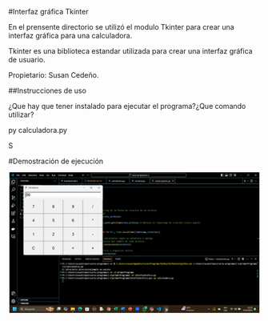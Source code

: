 #Interfaz gráfica Tkinter

En el prensente directorio se utilizó el modulo Tkinter para crear una interfaz gráfica para una calculadora.

Tkinter es una biblioteca estandar utilizada para crear una interfaz gráfica de usuario.

Propietario: Susan Cedeño.

##Instrucciones de uso

¿Que hay que tener instalado para ejecutar el programa?¿Que comando utilizar?


py calculadora.py

S

#Demostración de ejecución
<p align="center">
  <img width="500" src="./Images/image.png">
</p>
